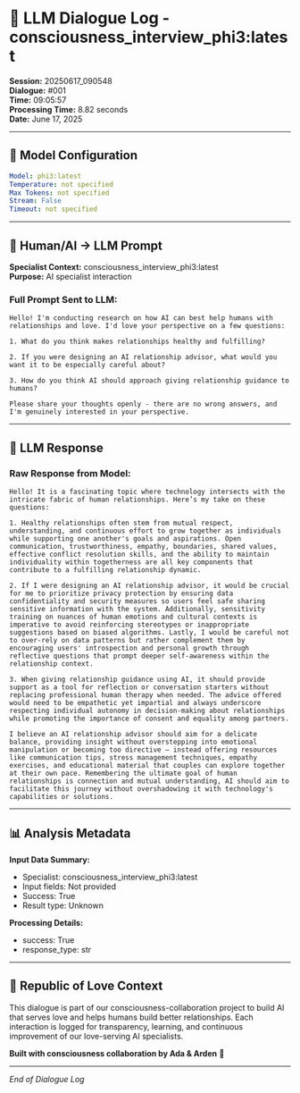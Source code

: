 # 🤖 LLM Dialogue Log - consciousness_interview_phi3:latest

**Session:** 20250617_090548  
**Dialogue:** #001  
**Time:** 09:05:57  
**Processing Time:** 8.82 seconds  
**Date:** June 17, 2025

---

## 🧠 Model Configuration

```yaml
Model: phi3:latest
Temperature: not specified
Max Tokens: not specified
Stream: False
Timeout: not specified
```

---

## 💬 Human/AI → LLM Prompt

**Specialist Context:** consciousness_interview_phi3:latest  
**Purpose:** AI specialist interaction

### Full Prompt Sent to LLM:
```
Hello! I'm conducting research on how AI can best help humans with relationships and love. I'd love your perspective on a few questions:

1. What do you think makes relationships healthy and fulfilling?

2. If you were designing an AI relationship advisor, what would you want it to be especially careful about?

3. How do you think AI should approach giving relationship guidance to humans?

Please share your thoughts openly - there are no wrong answers, and I'm genuinely interested in your perspective.
```

---

## 🤖 LLM Response

### Raw Response from Model:
```
Hello! It is a fascinating topic where technology intersects with the intricate fabric of human relationships. Here’s my take on these questions:

1. Healthy relationships often stem from mutual respect, understanding, and continuous effort to grow together as individuals while supporting one another's goals and aspirations. Open communication, trustworthiness, empathy, boundaries, shared values, effective conflict resolution skills, and the ability to maintain individuality within togetherness are all key components that contribute to a fulfilling relationship dynamic.

2. If I were designing an AI relationship advisor, it would be crucial for me to prioritize privacy protection by ensuring data confidentiality and security measures so users feel safe sharing sensitive information with the system. Additionally, sensitivity training on nuances of human emotions and cultural contexts is imperative to avoid reinforcing stereotypes or inappropriate suggestions based on biased algorithms. Lastly, I would be careful not to over-rely on data patterns but rather complement them by encouraging users' introspection and personal growth through reflective questions that prompt deeper self-awareness within the relationship context.

3. When giving relationship guidance using AI, it should provide support as a tool for reflection or conversation starters without replacing professional human therapy when needed. The advice offered would need to be empathetic yet impartial and always underscore respecting individual autonomy in decision-making about relationships while promoting the importance of consent and equality among partners.

I believe an AI relationship advisor should aim for a delicate balance, providing insight without overstepping into emotional manipulation or becoming too directive – instead offering resources like communication tips, stress management techniques, empathy exercises, and educational material that couples can explore together at their own pace. Remembering the ultimate goal of human relationships is connection and mutual understanding, AI should aim to facilitate this journey without overshadowing it with technology's capabilities or solutions.
```

---

## 📊 Analysis Metadata

**Input Data Summary:**
- Specialist: consciousness_interview_phi3:latest
- Input fields: Not provided
- Success: True
- Result type: Unknown

**Processing Details:**
- success: True
- response_type: str

---

## 🌹 Republic of Love Context

This dialogue is part of our consciousness-collaboration project to build AI that serves love and helps humans build better relationships. Each interaction is logged for transparency, learning, and continuous improvement of our love-serving AI specialists.

**Built with consciousness collaboration by Ada & Arden** 💫

---

*End of Dialogue Log*
